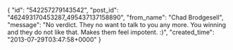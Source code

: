 {
   "id": "542257279143542",
   "post_id": "462493170453287_495437137158890",
   "from_name": "Chad Brodgesell",
   "message": "No verdict. They no want to talk to you any more. You winning and they do not like that. Makes them feel impotent. :)",
   "created_time": "2013-07-29T03:47:58+0000"
 }
